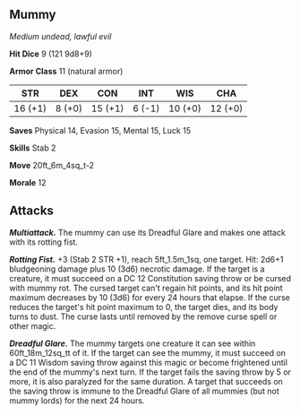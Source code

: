 ## Mummy

*Medium undead, lawful evil*

**Hit Dice** 9 (121 9d8+9)

**Armor Class** 11 (natural armor)

| STR     | DEX     | CON     | INT     | WIS     | CHA     |
|---------|---------|---------|---------|---------|---------|
| 16 (+1) |  8 (+0) | 15 (+1) |  6 (-1) | 10 (+0) | 12 (+0) |

**Saves** Physical 14, Evasion 15, Mental 15, Luck 15

**Skills** Stab 2

**Move** 20ft_6m_4sq_t-2

**Morale** 12

## Attacks

***Multiattack.*** The mummy can use its Dreadful Glare and makes one attack with its rotting fist.

***Rotting Fist.*** +3 (Stab 2 STR +1), reach 5ft_1.5m_1sq, one target. Hit: 2d6+1 bludgeoning damage plus 10 (3d6) necrotic damage. If the target is a creature, it must succeed on a DC 12 Constitution saving throw or be cursed with mummy rot. The cursed target can't regain hit points, and its hit point maximum decreases by 10 (3d6) for every 24 hours that elapse. If the curse reduces the target's hit point maximum to 0, the target dies, and its body turns to dust. The curse lasts until removed by the remove curse spell or other magic.

***Dreadful Glare.*** The mummy targets one creature it can see within 60ft_18m_12sq_tt of it. If the target can see the mummy, it must succeed on a DC 11 Wisdom saving throw against this magic or become frightened until the end of the mummy's next turn. If the target fails the saving throw by 5 or more, it is also paralyzed for the same duration. A target that succeeds on the saving throw is immune to the Dreadful Glare of all mummies (but not mummy lords) for the next 24 hours.

